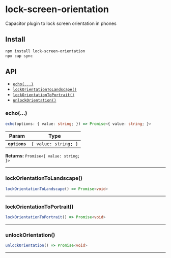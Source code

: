 # lock-screen-orientation

Capacitor plugin to lock screen orientation in phones

## Install

```bash
npm install lock-screen-orientation
npx cap sync
```

## API

<docgen-index>

* [`echo(...)`](#echo)
* [`lockOrientationToLandscape()`](#lockorientationtolandscape)
* [`lockOrientationToPortrait()`](#lockorientationtoportrait)
* [`unlockOrientation()`](#unlockorientation)

</docgen-index>

<docgen-api>
<!--Update the source file JSDoc comments and rerun docgen to update the docs below-->

### echo(...)

```typescript
echo(options: { value: string; }) => Promise<{ value: string; }>
```

| Param         | Type                            |
| ------------- | ------------------------------- |
| **`options`** | <code>{ value: string; }</code> |

**Returns:** <code>Promise&lt;{ value: string; }&gt;</code>

--------------------


### lockOrientationToLandscape()

```typescript
lockOrientationToLandscape() => Promise<void>
```

--------------------


### lockOrientationToPortrait()

```typescript
lockOrientationToPortrait() => Promise<void>
```

--------------------


### unlockOrientation()

```typescript
unlockOrientation() => Promise<void>
```

--------------------

</docgen-api>
